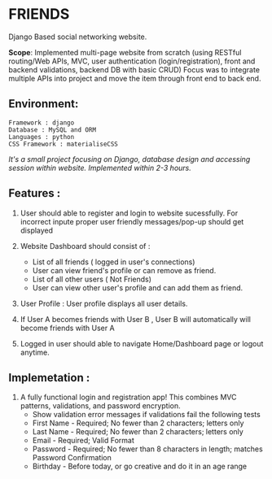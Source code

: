 # FRIENDS
Django Based social networking website. 

**Scope**: 
Implemented multi-page website from scratch (using RESTful routing/Web APIs, MVC, user authentication (login/registration), front and backend validations, backend DB with basic CRUD) Focus was to integrate multiple APIs into project and move the item through front end to back end.

## Environment:
```
Framework : django
Database : MySQL and ORM
Languages : python
CSS Framework : materialiseCSS
```
*It's a small project focusing on Django, database design and accessing session within website. Implemented within 2-3 hours.*

## Features :
1. User should able to register and login to website sucessfully. For incorrect inpute proper user friendly messages/pop-up should get displayed

2. Website Dashboard should consist of :
      * List of all friends ( logged in user's connections)
      * User can view friend's profile or can remove as friend.
      * List of all other users ( Not Friends)
      * User can view other user's profile and can add them as friend.

3. User Profile : User profile displays all user details.

4. If User A becomes friends with User B , User B will automatically will become friends with User A

5. Logged in user should able to navigate Home/Dashboard page or logout anytime.

## Implemetation : 
1. A fully functional login and registration app! This combines MVC patterns, validations, and password encryption.
   - Show validation error messages if validations fail the following tests
   - First Name - Required; No fewer than 2 characters; letters only
   - Last Name - Required; No fewer than 2 characters; letters only
   - Email - Required; Valid Format
   - Password - Required; No fewer than 8 characters in length; matches Password Confirmation
   - Birthday - Before today, or go creative and do it in an age range
